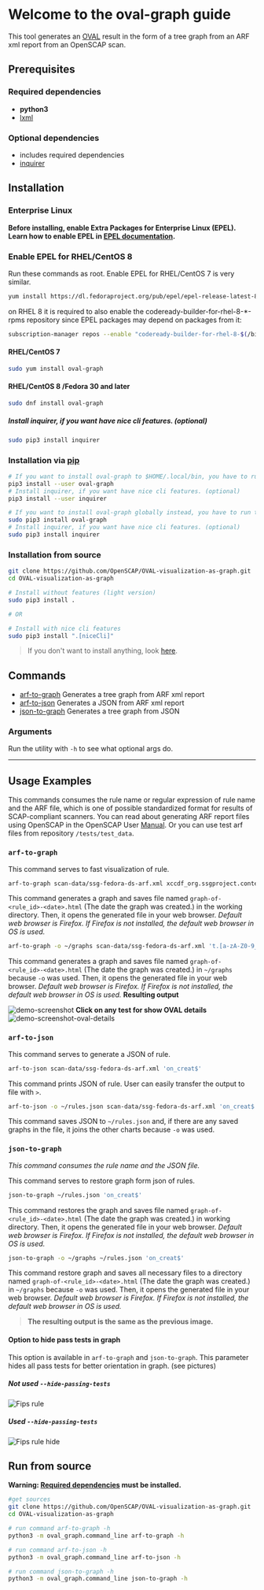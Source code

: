 # Welcome to the oval-graph guide

This tool generates an [OVAL](https://oval.cisecurity.org/) result in the form of a tree graph from an ARF xml report from an OpenSCAP scan.

## Prerequisites

### Required dependencies

- **python3**
- [lxml](https://pypi.org/project/lxml/)

### Optional dependencies

- includes required dependencies
- [inquirer](https://pypi.org/project/inquirer/)

## Installation

### Enterprise Linux

**Before installing, enable Extra Packages for Enterprise Linux (EPEL). Learn how to enable EPEL in [EPEL documentation](https://fedoraproject.org/wiki/EPEL).**

### Enable EPEL for RHEL/CentOS 8

Run these commands as root. Enable EPEL for RHEL/CentOS 7 is very similar.

```bash
yum install https://dl.fedoraproject.org/pub/epel/epel-release-latest-8.noarch.rpm
```

on RHEL 8 it is required to also enable the codeready-builder-for-rhel-8-*-rpms repository since EPEL packages may depend on packages from it:

```bash
subscription-manager repos --enable "codeready-builder-for-rhel-8-$(/bin/arch)-rpms"
```

#### RHEL/CentOS 7

```bash
sudo yum install oval-graph
```

#### RHEL/CentOS 8 /Fedora 30 and later

```bash
sudo dnf install oval-graph
```

##### Install inquirer, if you want have nice cli features. (optional)

```bash
sudo pip3 install inquirer
```

### Installation via [pip](https://pypi.org/project/oval-graph/)

```bash
# If you want to install oval-graph to $HOME/.local/bin, you have to run the below command:
pip3 install --user oval-graph
# Install inquirer, if you want have nice cli features. (optional)
pip3 install --user inquirer

# If you want to install oval-graph globally instead, you have to run the below commands as admin, e.g. on Linux:
sudo pip3 install oval-graph
# Install inquirer, if you want have nice cli features. (optional)
sudo pip3 install inquirer

```

### Installation from source

```bash
git clone https://github.com/OpenSCAP/OVAL-visualization-as-graph.git
cd OVAL-visualization-as-graph

# Install without features (light version)
sudo pip3 install .

# OR

# Install with nice cli features
sudo pip3 install ".[niceCli]"
```

> If you don't want to install anything, look [here](#run-from-source).

## Commands

- [arf-to-graph](#arf-to-graph) Generates a tree graph from ARF xml report
- [arf-to-json](#arf-to-json) Generates a JSON from ARF xml report
- [json-to-graph](#json-to-graph) Generates a tree graph from JSON

### Arguments

Run the utility with `-h` to see what optional args do.

***

## Usage Examples

This commands consumes the rule name or regular expression of rule name and the ARF file, which is one of possible standardized format for results of SCAP-compliant scanners. You can read about generating ARF report files using OpenSCAP in the OpenSCAP User [Manual](https://github.com/OpenSCAP/openscap/blob/maint-1.3/docs/manual/manual.adoc). Or you can use test arf files from repository `/tests/test_data`.

### `arf-to-graph`

This command serves to fast visualization of rule.

```bash
arf-to-graph scan-data/ssg-fedora-ds-arf.xml xccdf_org.ssgproject.content_rule_audit_rules_unsuccessful_file_modification_creat
```

This command generates a graph and saves file named  `graph-of-<rule_id>-<date>.html` (The date the graph was created.) in the working directory. Then, it opens the generated file in your web browser. _Default web browser is Firefox. If Firefox is not installed, the default web browser in OS is used._

```bash
arf-to-graph -o ~/graphs scan-data/ssg-fedora-ds-arf.xml 't.[a-zA-Z0-9_]*on_creat$'
```

This command generates a graph and saves file named `graph-of-<rule_id>-<date>.html` (The date the graph was created.) in `~/graphs` because `-o` was used. Then, it opens the generated file in your web browser. _Default web browser is Firefox. If Firefox is not installed, the default web browser in OS is used._
**Resulting output**

![demo-screenshot](./demo-screenshot.png "demo-screenshot")
**Click on any test for show OVAL details**
![demo-screenshot-oval-details](./demo-screenshot-oval-details.png "demo-screenshot-oval-details")

### `arf-to-json`

This command serves to generate a JSON of rule.

```bash
arf-to-json scan-data/ssg-fedora-ds-arf.xml 'on_creat$'
```

This command prints JSON of rule. User can easily transfer the output to file with `>`.

```bash
arf-to-json -o ~/rules.json scan-data/ssg-fedora-ds-arf.xml 'on_creat$'
```

This command saves JSON to `~/rules.json` and, if there are any saved graphs in the file, it joins the other charts because `-o` was used.

### `json-to-graph`

_This command consumes the rule name and the JSON file._

This command serves to restore graph form json of rules.

```bash
json-to-graph ~/rules.json 'on_creat$'
```

This command restores the graph and saves file named `graph-of-<rule_id>-<date>.html` (The date the graph was created.) in working directory. Then, it opens the generated file in your web browser. _Default web browser is Firefox. If Firefox is not installed, the default web browser in OS is used._

```bash
json-to-graph -o ~/graphs ~/rules.json 'on_creat$'
```

This command restore graph and saves all necessary files to a directory named `graph-of-<rule_id>-<date>.html` (The date the graph was created.) in `~/graphs` because `-o` was used. Then, it opens the generated file in your web browser. _Default web browser is Firefox. If Firefox is not installed, the default web browser in OS is used._
> **The resulting output is the same as the previous image.**  

#### Option to hide pass tests in graph

This option is available in ```arf-to-graph``` and ```json-to-graph```. This parameter hides all pass tests for better orientation in graph. (see pictures)

##### Not used  `--hide-passing-tests`

![Fips rule](./part-of-fips-rule.png "Fips rule")

##### Used  `--hide-passing-tests`

![Fips rule hide](./fips-hide-passing-tests.png "Fips rule")

## Run from source

**Warning: [Required dependencies](#minimal-requirements) must be installed.**

```bash
#get sources
git clone https://github.com/OpenSCAP/OVAL-visualization-as-graph.git
cd OVAL-visualization-as-graph

# run command arf-to-graph -h
python3 -m oval_graph.command_line arf-to-graph -h

# run command arf-to-json -h
python3 -m oval_graph.command_line arf-to-json -h

# run command json-to-graph -h
python3 -m oval_graph.command_line json-to-graph -h

```
